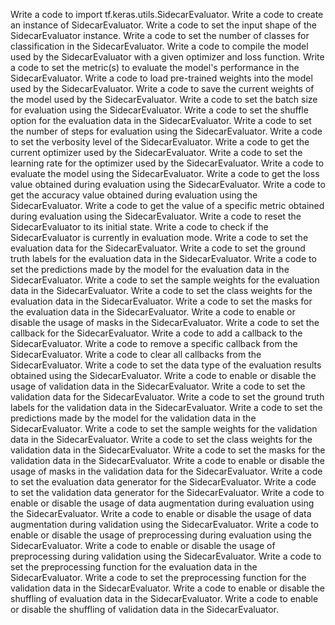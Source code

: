 Write a code to import tf.keras.utils.SidecarEvaluator.
Write a code to create an instance of SidecarEvaluator.
Write a code to set the input shape of the SidecarEvaluator instance.
Write a code to set the number of classes for classification in the SidecarEvaluator.
Write a code to compile the model used by the SidecarEvaluator with a given optimizer and loss function.
Write a code to set the metric(s) to evaluate the model's performance in the SidecarEvaluator.
Write a code to load pre-trained weights into the model used by the SidecarEvaluator.
Write a code to save the current weights of the model used by the SidecarEvaluator.
Write a code to set the batch size for evaluation using the SidecarEvaluator.
Write a code to set the shuffle option for the evaluation data in the SidecarEvaluator.
Write a code to set the number of steps for evaluation using the SidecarEvaluator.
Write a code to set the verbosity level of the SidecarEvaluator.
Write a code to get the current optimizer used by the SidecarEvaluator.
Write a code to set the learning rate for the optimizer used by the SidecarEvaluator.
Write a code to evaluate the model using the SidecarEvaluator.
Write a code to get the loss value obtained during evaluation using the SidecarEvaluator.
Write a code to get the accuracy value obtained during evaluation using the SidecarEvaluator.
Write a code to get the value of a specific metric obtained during evaluation using the SidecarEvaluator.
Write a code to reset the SidecarEvaluator to its initial state.
Write a code to check if the SidecarEvaluator is currently in evaluation mode.
Write a code to set the evaluation data for the SidecarEvaluator.
Write a code to set the ground truth labels for the evaluation data in the SidecarEvaluator.
Write a code to set the predictions made by the model for the evaluation data in the SidecarEvaluator.
Write a code to set the sample weights for the evaluation data in the SidecarEvaluator.
Write a code to set the class weights for the evaluation data in the SidecarEvaluator.
Write a code to set the masks for the evaluation data in the SidecarEvaluator.
Write a code to enable or disable the usage of masks in the SidecarEvaluator.
Write a code to set the callback for the SidecarEvaluator.
Write a code to add a callback to the SidecarEvaluator.
Write a code to remove a specific callback from the SidecarEvaluator.
Write a code to clear all callbacks from the SidecarEvaluator.
Write a code to set the data type of the evaluation results obtained using the SidecarEvaluator.
Write a code to enable or disable the usage of validation data in the SidecarEvaluator.
Write a code to set the validation data for the SidecarEvaluator.
Write a code to set the ground truth labels for the validation data in the SidecarEvaluator.
Write a code to set the predictions made by the model for the validation data in the SidecarEvaluator.
Write a code to set the sample weights for the validation data in the SidecarEvaluator.
Write a code to set the class weights for the validation data in the SidecarEvaluator.
Write a code to set the masks for the validation data in the SidecarEvaluator.
Write a code to enable or disable the usage of masks in the validation data for the SidecarEvaluator.
Write a code to set the evaluation data generator for the SidecarEvaluator.
Write a code to set the validation data generator for the SidecarEvaluator.
Write a code to enable or disable the usage of data augmentation during evaluation using the SidecarEvaluator.
Write a code to enable or disable the usage of data augmentation during validation using the SidecarEvaluator.
Write a code to enable or disable the usage of preprocessing during evaluation using the SidecarEvaluator.
Write a code to enable or disable the usage of preprocessing during validation using the SidecarEvaluator.
Write a code to set the preprocessing function for the evaluation data in the SidecarEvaluator.
Write a code to set the preprocessing function for the validation data in the SidecarEvaluator.
Write a code to enable or disable the shuffling of evaluation data in the SidecarEvaluator.
Write a code to enable or disable the shuffling of validation data in the SidecarEvaluator.